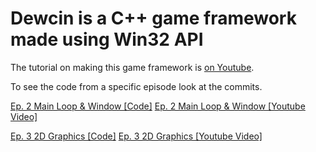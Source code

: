 # Dewcin is a C++ game framework made using Win32 API

The tutorial on making this game framework is [on Youtube](https://youtube.com/playlist?list=PL5Lk2LPoiyAKDzUg1KKJkkqcvoK6VI6Jp).

To see the code from a specific episode look at the commits.

[Ep. 2 Main Loop & Window [Code]](https://github.com/danielblagy/dewcin_yt/commit/3e61444154569b9e71cd2ab7a1bb93dcd94318eb)
[Ep. 2 Main Loop & Window [Youtube Video]](https://youtu.be/ZdtMJPJx9jk)

[Ep. 3 2D Graphics [Code]](https://github.com/danielblagy/dewcin_yt/commit/92646663b25532e215d413a406047b24b3870e3c)
[Ep. 3 2D Graphics [Youtube Video]](https://youtu.be/JWnhgWEmO10)